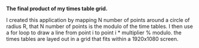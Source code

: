 **The final product of my times table grid.**

I created this application by mapping N number of points around a circle of radius R, that N number of points is the modulo of the time tables.
I then use a for loop to draw a line from point i to point i * multiplier % modulo. 
the times tables are layed out in a grid that fits within a 1920x1080 screen.

